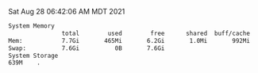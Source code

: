 Sat Aug 28 06:42:06 AM MDT 2021
```bash
System Memory
               total        used        free      shared  buff/cache   available
Mem:           7.7Gi       465Mi       6.2Gi       1.0Mi       992Mi       6.9Gi
Swap:          7.6Gi          0B       7.6Gi
System Storage
639M	.
```
